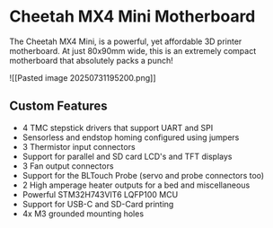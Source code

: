 # Cheetah MX4 Mini Motherboard

The Cheetah MX4 Mini, is a powerful, yet affordable 3D printer motherboard. At just 80x90mm wide, this is an extremely compact motherboard that absolutely packs a punch!

![[Pasted image 20250731195200.png]]
## Custom Features
- 4 TMC stepstick drivers that support UART and SPI
- Sensorless and endstop homing configured using jumpers
- 3 Thermistor input connectors
- Support for parallel and SD card LCD's and TFT displays
- 3 Fan output connectors
- Support for the BLTouch Probe (servo and probe connectors too)
- 2 High amperage heater outputs for a bed and miscellaneous
- Powerful STM32H743VIT6 LQFP100 MCU
- Support for USB-C and SD-Card printing
- 4x M3 grounded mounting holes




